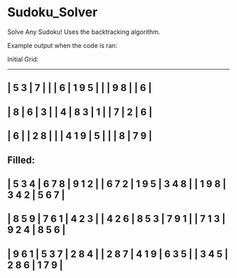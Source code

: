 # Sudoku_Solver
 Solve Any Sudoku! Uses the backtracking algorithm.

Example output when the code is ran:

Initial Grid:

-------------------------
| 5 3   |   7   |       |
| 6     | 1 9 5 |       |
|   9 8 |       |   6   |
-------------------------
| 8     |   6   |     3 |
| 4     | 8   3 |     1 |
| 7     |   2   |     6 |
-------------------------
|   6   |       | 2 8   |
|       | 4 1 9 |     5 |
|       |   8   |   7 9 |
-------------------------

Filled:
-------------------------
| 5 3 4 | 6 7 8 | 9 1 2 |
| 6 7 2 | 1 9 5 | 3 4 8 |
| 1 9 8 | 3 4 2 | 5 6 7 |
-------------------------
| 8 5 9 | 7 6 1 | 4 2 3 |
| 4 2 6 | 8 5 3 | 7 9 1 |
| 7 1 3 | 9 2 4 | 8 5 6 |
-------------------------
| 9 6 1 | 5 3 7 | 2 8 4 |
| 2 8 7 | 4 1 9 | 6 3 5 |
| 3 4 5 | 2 8 6 | 1 7 9 |
-------------------------
